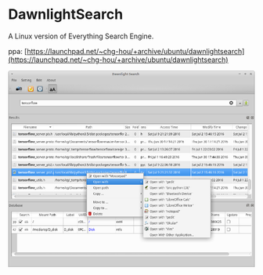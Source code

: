 # DawnlightSearch
A Linux version of Everything Search Engine.

ppa: [https://launchpad.net/~chg-hou/+archive/ubuntu/dawnlightsearch](https://launchpad.net/~chg-hou/+archive/ubuntu/dawnlightsearch)

![](./_screenshot/Dawnlight%20Search_2.png)
